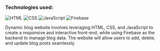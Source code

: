 ### Technologies used:
![HTML](https://img.shields.io/badge/HTML-FF5722?style=flat-square&logo=html5&logoColor=white)
![CSS](https://img.shields.io/badge/CSS-1572B6?style=flat-square&logo=css3&logoColor=white)
![JavaScript](https://img.shields.io/badge/JavaScript-F7DF1E?style=flat-square&logo=javascript&logoColor=black)
![Firebase](https://img.shields.io/badge/Firebase-FFCA28?style=flat-square&logo=firebase&logoColor=white)


Dynamic blog website involves leveraging HTML, CSS, and JavaScript to create a responsive and interactive front-end, while using Firebase as the backend to manage blog data. The website will allow users to add, delete, and update blog posts seamlessly.

